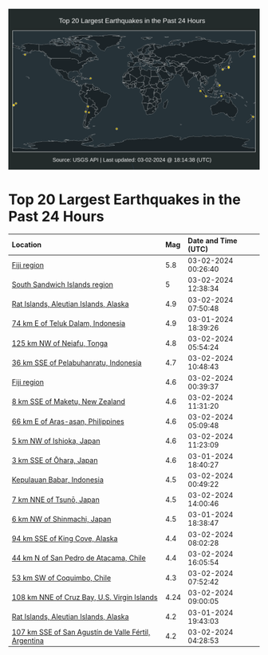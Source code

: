 ![Map](./map.png)

# Top 20 Largest Earthquakes in the Past 24 Hours

| Location | Mag | Date and Time (UTC) |
|:---|:---|:---|
| [Fiji region](https://earthquake.usgs.gov/earthquakes/eventpage/us6000mg8a) | 5.8 | 03-02-2024 00:26:40 |
| [South Sandwich Islands region](https://earthquake.usgs.gov/earthquakes/eventpage/us6000mgb3) | 5 | 03-02-2024 12:38:34 |
| [Rat Islands, Aleutian Islands, Alaska](https://earthquake.usgs.gov/earthquakes/eventpage/us6000mg9z) | 4.9 | 03-02-2024 07:50:48 |
| [74 km E of Teluk Dalam, Indonesia](https://earthquake.usgs.gov/earthquakes/eventpage/us6000mg5q) | 4.9 | 03-01-2024 18:39:26 |
| [125 km NW of Neiafu, Tonga](https://earthquake.usgs.gov/earthquakes/eventpage/us6000mg9l) | 4.8 | 03-02-2024 05:54:24 |
| [36 km SSE of Pelabuhanratu, Indonesia](https://earthquake.usgs.gov/earthquakes/eventpage/us6000mgam) | 4.7 | 03-02-2024 10:48:43 |
| [Fiji region](https://earthquake.usgs.gov/earthquakes/eventpage/us6000mg8j) | 4.6 | 03-02-2024 00:39:37 |
| [8 km SSE of Maketu, New Zealand](https://earthquake.usgs.gov/earthquakes/eventpage/us6000mgav) | 4.6 | 03-02-2024 11:31:20 |
| [66 km E of Aras-asan, Philippines](https://earthquake.usgs.gov/earthquakes/eventpage/us6000mg9k) | 4.6 | 03-02-2024 05:09:48 |
| [5 km NW of Ishioka, Japan](https://earthquake.usgs.gov/earthquakes/eventpage/us6000mgaw) | 4.6 | 03-02-2024 11:23:09 |
| [3 km SSE of Ōhara, Japan](https://earthquake.usgs.gov/earthquakes/eventpage/us6000mg68) | 4.6 | 03-01-2024 18:40:27 |
| [Kepulauan Babar, Indonesia](https://earthquake.usgs.gov/earthquakes/eventpage/us6000mg8l) | 4.5 | 03-02-2024 00:49:22 |
| [7 km NNE of Tsunō, Japan](https://earthquake.usgs.gov/earthquakes/eventpage/us6000mgba) | 4.5 | 03-02-2024 14:00:46 |
| [6 km NW of Shinmachi, Japan](https://earthquake.usgs.gov/earthquakes/eventpage/us6000mg5t) | 4.5 | 03-01-2024 18:38:47 |
| [94 km SSE of King Cove, Alaska](https://earthquake.usgs.gov/earthquakes/eventpage/us6000mga0) | 4.4 | 03-02-2024 08:02:28 |
| [44 km N of San Pedro de Atacama, Chile](https://earthquake.usgs.gov/earthquakes/eventpage/us6000mgbw) | 4.4 | 03-02-2024 16:05:54 |
| [53 km SW of Coquimbo, Chile](https://earthquake.usgs.gov/earthquakes/eventpage/us6000mg9x) | 4.3 | 03-02-2024 07:52:42 |
| [108 km NNE of Cruz Bay, U.S. Virgin Islands](https://earthquake.usgs.gov/earthquakes/eventpage/pr2024062001) | 4.24 | 03-02-2024 09:00:05 |
| [Rat Islands, Aleutian Islands, Alaska](https://earthquake.usgs.gov/earthquakes/eventpage/us6000mg6f) | 4.2 | 03-01-2024 19:43:03 |
| [107 km SSE of San Agustín de Valle Fértil, Argentina](https://earthquake.usgs.gov/earthquakes/eventpage/us6000mg97) | 4.2 | 03-02-2024 04:28:53 |

